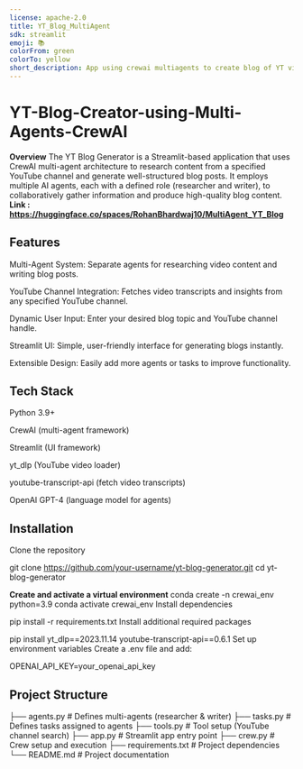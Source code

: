 ```yaml
---
license: apache-2.0
title: YT_Blog_MultiAgent
sdk: streamlit
emoji: 📚
colorFrom: green
colorTo: yellow
short_description: App using crewai multiagents to create blog of YT vid
---
```

# YT-Blog-Creator-using-Multi-Agents-CrewAI
**Overview**
The YT Blog Generator is a Streamlit-based application that uses CrewAI multi-agent architecture to research content from a specified YouTube channel and generate well-structured blog posts.
It employs multiple AI agents, each with a defined role (researcher and writer), to collaboratively gather information and produce high-quality blog content. 
**Link : https://huggingface.co/spaces/RohanBhardwaj10/MultiAgent_YT_Blog**
## Features
Multi-Agent System: Separate agents for researching video content and writing blog posts.

YouTube Channel Integration: Fetches video transcripts and insights from any specified YouTube channel.

Dynamic User Input: Enter your desired blog topic and YouTube channel handle.

Streamlit UI: Simple, user-friendly interface for generating blogs instantly.

Extensible Design: Easily add more agents or tasks to improve functionality.

## Tech Stack
Python 3.9+

CrewAI (multi-agent framework)

Streamlit (UI framework)

yt_dlp (YouTube video loader)

youtube-transcript-api (fetch video transcripts)

OpenAI GPT-4 (language model for agents)

## Installation
Clone the repository


git clone https://github.com/your-username/yt-blog-generator.git
cd yt-blog-generator

**Create and activate a virtual environment**
conda create -n crewai_env python=3.9
conda activate crewai_env
Install dependencies

pip install -r requirements.txt
Install additional required packages


pip install yt_dlp==2023.11.14 youtube-transcript-api==0.6.1
Set up environment variables
Create a .env file and add:

OPENAI_API_KEY=your_openai_api_key

## Project Structure


├── agents.py          # Defines multi-agents (researcher & writer)
├── tasks.py           # Defines tasks assigned to agents
├── tools.py           # Tool setup (YouTube channel search)
├── app.py             # Streamlit app entry point
├── crew.py            # Crew setup and execution
├── requirements.txt    # Project dependencies
└── README.md          # Project documentation
